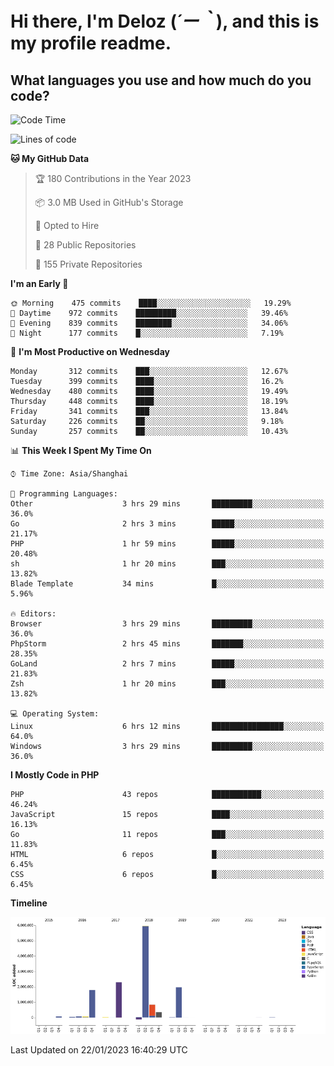 # **Hi there, I'm Deloz (*´ー｀*), and this is my profile readme.**
<!--  [![Profile views](https://gpvc.arturio.dev/dank-del)](https://github.com/dank-del) -->
## **What languages you use and how much do you code?**

<!--START_SECTION:waka-->
![Code Time](http://img.shields.io/badge/Code%20Time-725%20hrs%2042%20mins-blue)

![Lines of code](https://img.shields.io/badge/From%20Hello%20World%20I%27ve%20Written-13%20Million%20lines%20of%20code-blue)

**🐱 My GitHub Data** 

> 🏆 180 Contributions in the Year 2023
 > 
> 📦 3.0 MB Used in GitHub's Storage 
 > 
> 💼 Opted to Hire
 > 
> 📜 28 Public Repositories 
 > 
> 🔑 155 Private Repositories  
 > 
**I'm an Early 🐤** 

```text
🌞 Morning    475 commits    ████░░░░░░░░░░░░░░░░░░░░░   19.29% 
🌆 Daytime    972 commits    █████████░░░░░░░░░░░░░░░░   39.46% 
🌃 Evening    839 commits    ████████░░░░░░░░░░░░░░░░░   34.06% 
🌙 Night      177 commits    █░░░░░░░░░░░░░░░░░░░░░░░░   7.19%

```
📅 **I'm Most Productive on Wednesday** 

```text
Monday       312 commits    ███░░░░░░░░░░░░░░░░░░░░░░   12.67% 
Tuesday      399 commits    ████░░░░░░░░░░░░░░░░░░░░░   16.2% 
Wednesday    480 commits    ████░░░░░░░░░░░░░░░░░░░░░   19.49% 
Thursday     448 commits    ████░░░░░░░░░░░░░░░░░░░░░   18.19% 
Friday       341 commits    ███░░░░░░░░░░░░░░░░░░░░░░   13.84% 
Saturday     226 commits    ██░░░░░░░░░░░░░░░░░░░░░░░   9.18% 
Sunday       257 commits    ██░░░░░░░░░░░░░░░░░░░░░░░   10.43%

```


📊 **This Week I Spent My Time On** 

```text
⌚︎ Time Zone: Asia/Shanghai

💬 Programming Languages: 
Other                    3 hrs 29 mins       █████████░░░░░░░░░░░░░░░░   36.0% 
Go                       2 hrs 3 mins        █████░░░░░░░░░░░░░░░░░░░░   21.17% 
PHP                      1 hr 59 mins        █████░░░░░░░░░░░░░░░░░░░░   20.48% 
sh                       1 hr 20 mins        ███░░░░░░░░░░░░░░░░░░░░░░   13.82% 
Blade Template           34 mins             █░░░░░░░░░░░░░░░░░░░░░░░░   5.96%

🔥 Editors: 
Browser                  3 hrs 29 mins       █████████░░░░░░░░░░░░░░░░   36.0% 
PhpStorm                 2 hrs 45 mins       ███████░░░░░░░░░░░░░░░░░░   28.35% 
GoLand                   2 hrs 7 mins        █████░░░░░░░░░░░░░░░░░░░░   21.83% 
Zsh                      1 hr 20 mins        ███░░░░░░░░░░░░░░░░░░░░░░   13.82%

💻 Operating System: 
Linux                    6 hrs 12 mins       ████████████████░░░░░░░░░   64.0% 
Windows                  3 hrs 29 mins       █████████░░░░░░░░░░░░░░░░   36.0%

```

**I Mostly Code in PHP** 

```text
PHP                      43 repos            ███████████░░░░░░░░░░░░░░   46.24% 
JavaScript               15 repos            ████░░░░░░░░░░░░░░░░░░░░░   16.13% 
Go                       11 repos            ███░░░░░░░░░░░░░░░░░░░░░░   11.83% 
HTML                     6 repos             █░░░░░░░░░░░░░░░░░░░░░░░░   6.45% 
CSS                      6 repos             █░░░░░░░░░░░░░░░░░░░░░░░░   6.45%

```


**Timeline**

![Chart not found](https://raw.githubusercontent.com/deloz/deloz/main/charts/bar_graph.png) 


 Last Updated on 22/01/2023 16:40:29 UTC
<!--END_SECTION:waka-->
